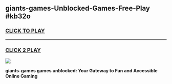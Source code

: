 
## giants-games-Unblocked-Games-Free-Play #kb32o
<h3>
<a href="https://us.freeplayer.one?title=giants-games&ref=9M">CLICK TO PLAY</a></h3>
<hr>

<h3>
<a href="https://us.freeplayer.one?title=giants-games&ref=9M">CLICK 2 PLAY</a>
  
</h3>

<a href="https://us.freeplayer.one?title=giants-games&ref=9M"><img src="https://clearcache.store/games.png"></a>


**giants-games games unblocked: Your Gateway to Fun and Accessible Online Gaming**
